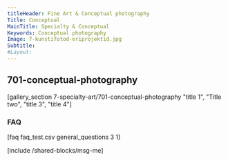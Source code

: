 ```yaml
---
titleHeader: Fine Art & Conceptual photography
Title: Conceptual
MainTitle: Specialty & Conceptual
Keywords: Conceptual photography
Image: 7-kunstifotod-eriprojektid.jpg
Subtitle: 
#Layout: 
---
```

<h2>701-conceptual-photography</h2>
[gallery_section 7-specialty-art/701-conceptual-photography "title 1", "Title two", "title 3", "title 4"]

<h3>FAQ</h3>
[faq faq_test.csv general_questions 3 1]

[include /shared-blocks/msg-me]

